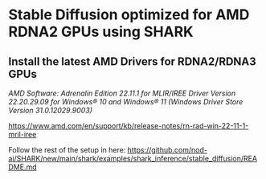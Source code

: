 # Stable Diffusion optimized for AMD RDNA2 GPUs using SHARK

## Install the latest AMD Drivers for RDNA2/RDNA3 GPUs

*AMD Software: Adrenalin Edition 22.11.1 for MLIR/IREE Driver Version 22.20.29.09 for Windows® 10 and Windows® 11 (Windows Driver Store Version 31.0.12029.9003)*

https://www.amd.com/en/support/kb/release-notes/rn-rad-win-22-11-1-mril-iree

Follow the rest of the setup in here: https://github.com/nod-ai/SHARK/new/main/shark/examples/shark_inference/stable_diffusion/README.md

